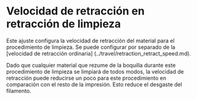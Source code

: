 Velocidad de retracción en retracción de limpieza
====
Este ajuste configura la velocidad de retracción del material para el procedimiento de limpieza. Se puede configurar por separado de la [velocidad de retracción ordinaria] (../travel/retraction_retract_speed.md).

Dado que cualquier material que rezume de la boquilla durante este procedimiento de limpieza se limpiará de todos modos, la velocidad de retracción puede reducirse un poco para este procedimiento en comparación con el resto de la impresión. Esto reduce el desgaste del filamento.